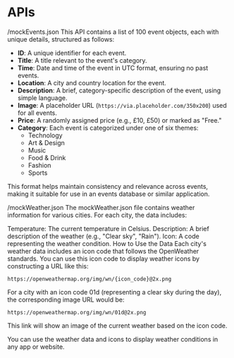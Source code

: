 # APIs


/mockEvents.json
This API contains a list of 100 event objects, each with unique details, structured as follows:

- **ID**: A unique identifier for each event.
- **Title**: A title relevant to the event's category.
- **Time**: Date and time of the event in UTC format, ensuring no past events.
- **Location**: A city and country location for the event.
- **Description**: A brief, category-specific description of the event, using simple language.
- **Image**: A placeholder URL (`https://via.placeholder.com/350x200`) used for all events.
- **Price**: A randomly assigned price (e.g., £10, £50) or marked as "Free."
- **Category**: Each event is categorized under one of six themes:
  - Technology
  - Art & Design
  - Music
  - Food & Drink
  - Fashion
  - Sports

This format helps maintain consistency and relevance across events, making it suitable for use in an events database or similar application.

/mockWeather.json
The mockWeather.json file contains weather information for various cities. For each city, the data includes:

Temperature: The current temperature in Celsius.
Description: A brief description of the weather (e.g., "Clear sky", "Rain").
Icon: A code representing the weather condition.
How to Use the Data
Each city's weather data includes an icon code that follows the OpenWeather standards. You can use this icon code to display weather icons by constructing a URL like this:
```
https://openweathermap.org/img/wn/{icon_code}@2x.png
```
For a city with an icon code 01d (representing a clear sky during the day), the corresponding image URL would be:
```
https://openweathermap.org/img/wn/01d@2x.png
```
This link will show an image of the current weather based on the icon code.

You can use the weather data and icons to display weather conditions in any app or website.
